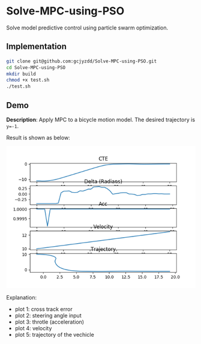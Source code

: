 # Solve-MPC-using-PSO

Solve model predictive control using particle swarm optimization.


## Implementation

```sh
git clone git@github.com:gcjyzdd/Solve-MPC-using-PSO.git
cd Solve-MPC-using-PSO
mkdir build
chmod +x test.sh
./test.sh
```

## Demo

**Description**: Apply MPC to a bicycle motion model. The desired trajectory is `y=-1`.

Result is shown as below:

<div style="text-align:center"><img src ='./imgs/demo1.png' /></div>

Explanation:

* plot 1: cross track error
* plot 2: steering angle input
* plot 3: throtle (acceleration) 
* plot 4: velocity
* plot 5: trajectory of the vechicle

